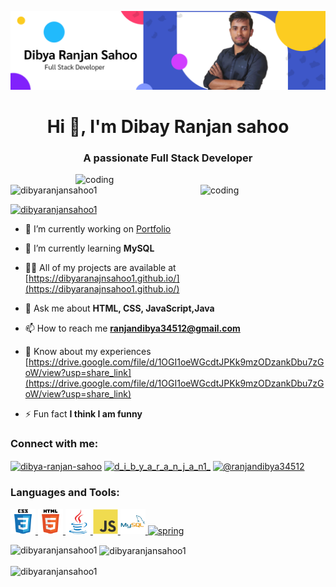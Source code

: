 ![logo](https://github.com/dibyaranajnsahoo1/dibyaranjan/blob/main/Untitled.png)
<h1 align="center">Hi 👋, I'm Dibay Ranjan sahoo</h1>
<h3 align="center">A passionate Full Stack Developer</h3>

<img align="right" alt="coding" width="400" src="https://media2.giphy.com/media/qgQUggAC3Pfv687qPC/200.webp?cid=ecf05e47bl3pm36wop7i1mq65xv7bfbqnxxh3bnkbjz0jwlj&rid=200.webp&ct=g">
<img align="right" alt="coding" width="200" src="https://media0.giphy.com/media/bAQH7WXKqtIBrPs7sR/200w.webp?cid=ecf05e47qbv40f5wwy9lgbyodhnx0gg64w2vvw44qfx2hax0&rid=200w.webp&ct=g">

<p align="left"> <img src="https://komarev.com/ghpvc/?username=dibyaranjansahoo1&label=Profile%20views&color=0e75b6&style=flat" alt="dibyaranjansahoo1" /> </p>

<p align="left"> <a href="https://github.com/ryo-ma/github-profile-trophy"><img src="https://github-profile-trophy.vercel.app/?username=dibyaranjansahoo1" alt="dibyaranjansahoo1" /></a> </p>

- 🔭 I’m currently working on [Portfolio](https://dibyaranajnsahoo1.github.io/)

- 🌱 I’m currently learning **MySQL**

- 👨‍💻 All of my projects are available at [https://dibyaranajnsahoo1.github.io/](https://dibyaranajnsahoo1.github.io/)

- 💬 Ask me about **HTML, CSS, JavaScript,Java**

- 📫 How to reach me **ranjandibya34512@gmail.com**

- 📄 Know about my experiences [https://drive.google.com/file/d/1OGI1oeWGcdtJPKk9mzODzankDbu7zGoW/view?usp=share_link](https://drive.google.com/file/d/1OGI1oeWGcdtJPKk9mzODzankDbu7zGoW/view?usp=share_link)

- ⚡ Fun fact **I think I am funny**

<h3 align="left">Connect with me:</h3>
<p align="left">
<a href="https://linkedin.com/in/dibya-ranjan-sahoo" target="blank"><img align="center" src="https://raw.githubusercontent.com/rahuldkjain/github-profile-readme-generator/master/src/images/icons/Social/linked-in-alt.svg" alt="dibya-ranjan-sahoo" height="30" width="40" /></a>
<a href="https://instagram.com/d_i_b_y_a_r_a_n_j_a_n1_" target="blank"><img align="center" src="https://raw.githubusercontent.com/rahuldkjain/github-profile-readme-generator/master/src/images/icons/Social/instagram.svg" alt="d_i_b_y_a_r_a_n_j_a_n1_" height="30" width="40" /></a>
<a href="https://www.hackerrank.com/@ranjandibya34512" target="blank"><img align="center" src="https://raw.githubusercontent.com/rahuldkjain/github-profile-readme-generator/master/src/images/icons/Social/hackerrank.svg" alt="@ranjandibya34512" height="30" width="40" /></a>
</p>

<h3 align="left">Languages and Tools:</h3>
<p align="left"> <a href="https://www.w3schools.com/css/" target="_blank" rel="noreferrer"> <img src="https://raw.githubusercontent.com/devicons/devicon/master/icons/css3/css3-original-wordmark.svg" alt="css3" width="40" height="40"/> </a> <a href="https://www.w3.org/html/" target="_blank" rel="noreferrer"> <img src="https://raw.githubusercontent.com/devicons/devicon/master/icons/html5/html5-original-wordmark.svg" alt="html5" width="40" height="40"/> </a> <a href="https://www.java.com" target="_blank" rel="noreferrer"> <img src="https://raw.githubusercontent.com/devicons/devicon/master/icons/java/java-original.svg" alt="java" width="40" height="40"/> </a> <a href="https://developer.mozilla.org/en-US/docs/Web/JavaScript" target="_blank" rel="noreferrer"> <img src="https://raw.githubusercontent.com/devicons/devicon/master/icons/javascript/javascript-original.svg" alt="javascript" width="40" height="40"/> </a> <a href="https://www.mysql.com/" target="_blank" rel="noreferrer"> <img src="https://raw.githubusercontent.com/devicons/devicon/master/icons/mysql/mysql-original-wordmark.svg" alt="mysql" width="40" height="40"/> </a> <a href="https://spring.io/" target="_blank" rel="noreferrer"> <img src="https://www.vectorlogo.zone/logos/springio/springio-icon.svg" alt="spring" width="40" height="40"/> </a> </p>

<p><img align="left" src="https://github-readme-stats.vercel.app/api/top-langs?username=dibyaranjansahoo1&show_icons=true&locale=en&layout=compact" alt="dibyaranjansahoo1" /></p>

<p>&nbsp;<img align="center" src="https://github-readme-stats.vercel.app/api?username=dibyaranjansahoo1&show_icons=true&locale=en" alt="dibyaranjansahoo1" /></p>

<p><img align="center" src="https://github-readme-streak-stats.herokuapp.com/?user=dibyaranjansahoo1&" alt="dibyaranjansahoo1" /></p>
